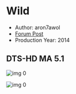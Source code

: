 # Wild

* Author: aron7awol
* [Forum Post](https://www.avsforum.com/threads/bass-eq-for-filtered-movies.2995212/post-56743028)
* Production Year: 2014

## DTS-HD MA 5.1

![img 0](https://fanart.tv/fanart/movies/228970/moviethumb/wild-5519a0c3c9c1f.jpg)

![img 0](https://i.imgur.com/Z6tcnjT.png)

